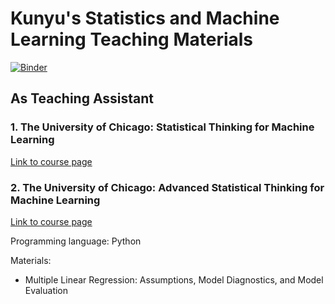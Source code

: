 # Kunyu's Statistics and Machine Learning Teaching Materials

[![Binder](https://mybinder.org/badge_logo.svg)](https://mybinder.org/v2/gh/KunyuHe/Statistics-and-Machine-Learning-Teaching/master)

## As Teaching Assistant

### 1. The University of Chicago: Statistical Thinking for Machine Learning
[Link to course page](https://www.coursera.org/mastertrack/machine-learning-analytics-chicago) 


### 2. The University of Chicago: Advanced Statistical Thinking for Machine Learning
[Link to course page](https://www.coursera.org/mastertrack/machine-learning-analytics-chicago) 

Programming language: Python

Materials:
* Multiple Linear Regression: Assumptions, Model Diagnostics, and Model Evaluation
